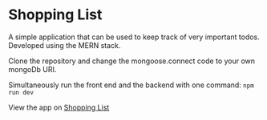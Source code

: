 # Shopping List

A simple application that can be used to keep track of very important todos. Developed using the MERN stack. 

Clone the repository and change the mongoose.connect code to your own mongoDb URI.

Simultaneously run the front end and the backend with one command: `npm run dev`

View the app on [Shopping List](https://warm-river-80065.herokuapp.com/)

